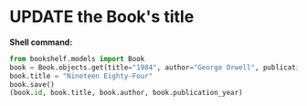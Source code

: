 # UPDATE the Book's title

**Shell command:**
```python
from bookshelf.models import Book
book = Book.objects.get(title="1984", author="George Orwell", publication_year=1949)
book.title = "Nineteen Eighty-Four"
book.save()
(book.id, book.title, book.author, book.publication_year)
